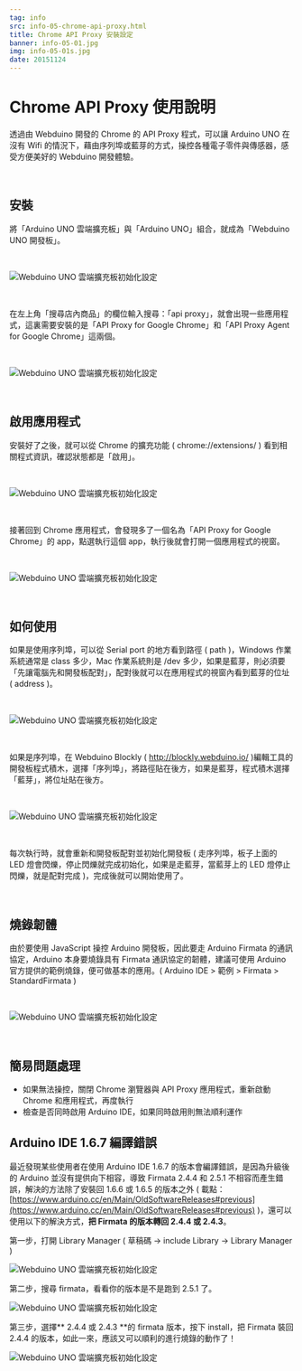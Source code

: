 ```yaml
---
tag: info
src: info-05-chrome-api-proxy.html
title: Chrome API Proxy 安裝設定
banner: info-05-01.jpg
img: info-05-01s.jpg
date: 20151124
---
```


<!-- @@master  = ../../_layout.html-->

<!-- @@block  =  meta-->

<title>Chrome API Proxy 安裝設定 :::: Webduino = Web × Arduino</title>

<meta name="description" content="透過由 Webduino 開發的 Chrome 的 API Proxy 程式，可以讓 Arduino UNO 在沒有 Wifi 的情況下，藉由序列埠或藍芽的方式，操控各種電子零件與傳感器，感受方便美好的 Webduino 開發體驗。">

<meta itemprop="description" content="透過由 Webduino 開發的 Chrome 的 API Proxy 程式，可以讓 Arduino UNO 在沒有 Wifi 的情況下，藉由序列埠或藍芽的方式，操控各種電子零件與傳感器，感受方便美好的 Webduino 開發體驗。">

<meta property="og:description" content="透過由 Webduino 開發的 Chrome 的 API Proxy 程式，可以讓 Arduino UNO 在沒有 Wifi 的情況下，藉由序列埠或藍芽的方式，操控各種電子零件與傳感器，感受方便美好的 Webduino 開發體驗。">

<meta property="og:title" content="Chrome API Proxy 安裝設定" >

<meta property="og:url" content="https://webduino.io/tutorials/info-05-chrome-api-proxy.html">

<meta property="og:image" content="https://webduino.io/img/tutorials/info-05-01s.jpg">

<meta itemprop="image" content="https://webduino.io/img/tutorials/info-05-01s.jpg">

<include src="../_include-tutorials.html"></include>

<!-- @@close-->

<!-- @@block  =  preAndNext-->

<include src="../_include-tutorials-content.html"></include>

<!-- @@close-->



<!-- @@block  =  tutorials-->
# Chrome API Proxy 使用說明

透過由 Webduino 開發的 Chrome 的 API Proxy 程式，可以讓 Arduino UNO 在沒有 Wifi 的情況下，藉由序列埠或藍芽的方式，操控各種電子零件與傳感器，感受方便美好的 Webduino 開發體驗。

<br/>

## 安裝

將「Arduino UNO 雲端擴充板」與「Arduino UNO」組合，就成為「Webduino UNO 開發板」。

<br/>

![Webduino UNO 雲端擴充板初始化設定](../img/tutorials/info-05-02.jpg)

<br/>

在左上角「搜尋店內商品」的欄位輸入搜尋：「api proxy」，就會出現一些應用程式，這裏需要安裝的是「API Proxy for Google Chrome」和「API Proxy Agent for Google Chrome」這兩個。

<br/>

![Webduino UNO 雲端擴充板初始化設定](../img/tutorials/info-05-03.jpg)

<br/>

## 啟用應用程式

安裝好了之後，就可以從 Chrome 的擴充功能 ( chrome://extensions/ ) 看到相關程式資訊，確認狀態都是「啟用」。

<br/>

![Webduino UNO 雲端擴充板初始化設定](../img/tutorials/info-05-04.jpg)

<br/>

接著回到 Chrome 應用程式，會發現多了一個名為「API Proxy for Google Chrome」的 app，點選執行這個 app，執行後就會打開一個應用程式的視窗。

<br/>

![Webduino UNO 雲端擴充板初始化設定](../img/tutorials/info-05-05.jpg)

<br/>

## 如何使用

如果是使用序列埠，可以從 Serial port 的地方看到路徑 ( path )，Windows 作業系統通常是 class 多少，Mac 作業系統則是 /dev 多少，如果是藍芽，則必須要「先讓電腦先和開發板配對」，配對後就可以在應用程式的視窗內看到藍芽的位址 ( address )。

<br/>

![Webduino UNO 雲端擴充板初始化設定](../img/tutorials/info-05-06.jpg)

<br/>

如果是序列埠，在 Webduino Blockly ( http://blockly.webduino.io/ )編輯工具的開發板程式積木，選擇「序列埠」，將路徑貼在後方，如果是藍芽，程式積木選擇「藍芽」，將位址貼在後方。

<br/>

![Webduino UNO 雲端擴充板初始化設定](../img/tutorials/info-05-07.jpg)

<br/>

每次執行時，就會重新和開發板配對並初始化開發板 ( 走序列埠，板子上面的 LED 燈會閃爍，停止閃爍就完成初始化，如果是走藍芽，當藍芽上的 LED 燈停止閃爍，就是配對完成 )，完成後就可以開始使用了。

<br/>

## 燒錄韌體

由於要使用 JavaScript 操控 Arduino 開發板，因此要走 Arduino Firmata 的通訊協定，Arduino 本身要燒錄具有 Firmata 通訊協定的韌體，建議可使用 Arduino 官方提供的範例燒錄，便可做基本的應用。( Arduino IDE > 範例 > Firmata > StandardFirmata )

<br/>

![Webduino UNO 雲端擴充板初始化設定](../img/tutorials/info-05-08.jpg)

<br/>

## 簡易問題處理

- 如果無法操控，關閉 Chrome 瀏覽器與 API Proxy 應用程式，重新啟動 Chrome 和應用程式，再度執行
- 檢查是否同時啟用 Arduino IDE，如果同時啟用則無法順利運作

## Arduino IDE 1.6.7 編譯錯誤

最近發現某些使用者在使用 Arduino IDE 1.6.7 的版本會編譯錯誤，是因為升級後的 Arduino 並沒有提供向下相容，導致 Firmata 2.4.4 和 2.5.1 不相容而產生錯誤，解決的方法除了安裝回 1.6.6 或 1.6.5 的版本之外 ( 載點：[https://www.arduino.cc/en/Main/OldSoftwareReleases#previous](https://www.arduino.cc/en/Main/OldSoftwareReleases#previous) )，還可以使用以下的解決方式，**把 Firmata 的版本轉回 2.4.4 或 2.4.3**。

第一步，打開 Library Manager ( 草稿碼 -> include Library -> Library Manager )

![Webduino UNO 雲端擴充板初始化設定](../img/tutorials/info-07-10.jpg)

第二步，搜尋 firmata，看看你的版本是不是跑到 2.5.1 了。

![Webduino UNO 雲端擴充板初始化設定](../img/tutorials/info-07-12.jpg)

第三步，選擇** 2.4.4 或 2.4.3 **的 firmata 版本，按下 install，把 Firmata 裝回 2.4.4 的版本，如此一來，應該又可以順利的進行燒錄的動作了！

![Webduino UNO 雲端擴充板初始化設定](../img/tutorials/info-07-13.jpg)




<!-- @@close-->